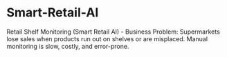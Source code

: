 # Smart-Retail-AI

Retail Shelf Monitoring (Smart Retail AI) - Business Problem: Supermarkets lose sales when products run out on shelves or are misplaced. Manual monitoring is slow, costly, and error-prone.
